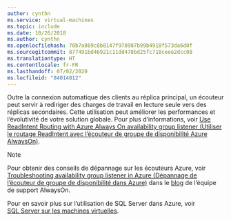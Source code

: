 ```yaml
---
author: cynthn
ms.service: virtual-machines
ms.topic: include
ms.date: 10/26/2018
ms.author: cynthn
ms.openlocfilehash: 70b7a869c8b8147f978987b99b4918f573da6d0f
ms.sourcegitcommit: 877491bd46921c11dd478bd25fc718ceee2dcc08
ms.translationtype: HT
ms.contentlocale: fr-FR
ms.lasthandoff: 07/02/2020
ms.locfileid: "84014812"
---
```

Outre la connexion automatique des clients au réplica principal, un écouteur peut servir à rediriger des charges de travail en lecture seule vers des réplicas secondaires. Cette utilisation peut améliorer les performances et l’évolutivité de votre solution globale. Pour plus d’informations, voir [Use ReadIntent Routing with Azure Always On availability group listener (Utiliser le routage ReadIntent avec l’écouteur de groupe de disponibilité Azure AlwaysOn)](https://go.microsoft.com/fwlink/?LinkId=522515).

> [!NOTE]
> Pour obtenir des conseils de dépannage sur les écouteurs Azure, voir [Troubleshooting availability group listener in Azure (Dépannage de l’écouteur de groupe de disponibilité dans Azure)](https://blogs.msdn.microsoft.com/alwaysonpro/2017/02/22/troubleshooting-internal-load-balancer-listener-connectivity-in-azure) dans le [blog](https://blogs.msdn.com/b/alwaysonpro/) de l’équipe de support AlwaysOn.
> 
> 

Pour en savoir plus sur l’utilisation de SQL Server dans Azure, voir [SQL Server sur les machines virtuelles](../articles/azure-sql/virtual-machines/windows/sql-server-on-azure-vm-iaas-what-is-overview.md).

